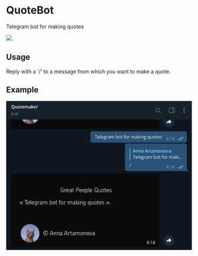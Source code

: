# QuoteBot
Telegram bot for making quotes

<a href="https://t.me/make_quote_bot">
    <img src="https://img.shields.io/static/v1?label=&message=bot&logo=telegram" width=80px>
</a>

## Usage
Reply with a '/' to a message from which you want to make a quote.

## Example

![](example.jpg)
